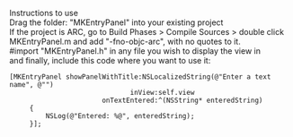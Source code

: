 Instructions to use  
Drag the folder: "MKEntryPanel" into your existing project  
If the project is ARC, go to Build Phases > Compile Sources > double click MKEntryPanel.m and add "-fno-objc-arc", with no quotes to it.  
#import "MKEntryPanel.h" in any file you wish to display the view in  
and finally, include this code where you want to use it:  
```
[MKEntryPanel showPanelWithTitle:NSLocalizedString(@"Enter a text name", @"") 
                              inView:self.view 
                       onTextEntered:^(NSString* enteredString)
     {
         NSLog(@"Entered: %@", enteredString);
     }];
```